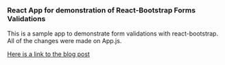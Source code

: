 ### React App for demonstration of React-Bootstrap Forms Validations

This is a sample app to demonstrate form validations with react-bootstrap. All of the changes were made on App.js.

[Here is a link to the blog post](https://dev.to/alecgrey/controlled-forms-with-front-and-backend-validations-using-react-bootstrap-5a2)
